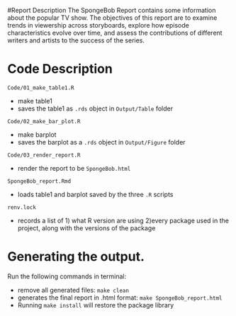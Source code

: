 #Report Description
The SpongeBob Report contains some information about the popular TV show. The objectives of this report are to 
examine trends in viewership across storyboards, explore how episode characteristics evolve over time, 
and assess the contributions of different writers and artists to the success of the series.


# Code Description
`Code/01_make_table1.R`
- make table1
- saves the table1 as `.rds` object in `Output/Table` folder

`Code/02_make_bar_plot.R`
- make barplot
- saves the barplot as a `.rds` object in `Output/Figure` folder

`Code/03_render_report.R`
- render the report to be `SpongeBob.html` 

`SpongeBob_report.Rmd`
- loads table1 and barplot saved by the three `.R` scripts

`renv.lock`
- records a list of 1) what R version are using 2)every package used in the project, along with the versions of the package


# Generating the output.
Run the following commands in terminal:
- remove all generated files: `make clean` 
- generates the final report in .html format: `make SpongeBob_report.html`
- Running `make install` will restore the package library


